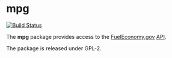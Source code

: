 # mpg #

[![Build Status](https://travis-ci.org/leeper/mpg.png?branch=master)](https://travis-ci.org/leeper/mpg)

The **mpg** package provides access to the [FuelEconomy.gov](http://www.fueleconomy.gov/) [API](http://www.fueleconomy.gov/feg/ws/index.shtml).

The package is released under GPL-2.

